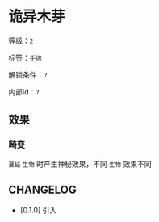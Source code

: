 # 诡异木芽

等级：`2`

标签：`手牌`

解锁条件：`?`

内部id：`?`

## 效果

### 畸变

`蔓延` `生物` 时产生神秘效果，不同 `生物` 效果不同

## CHANGELOG

- [0.1.0] 引入
